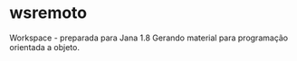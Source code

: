 # wsremoto
Workspace - preparada para Jana 1.8
Gerando material para programação orientada a objeto.
